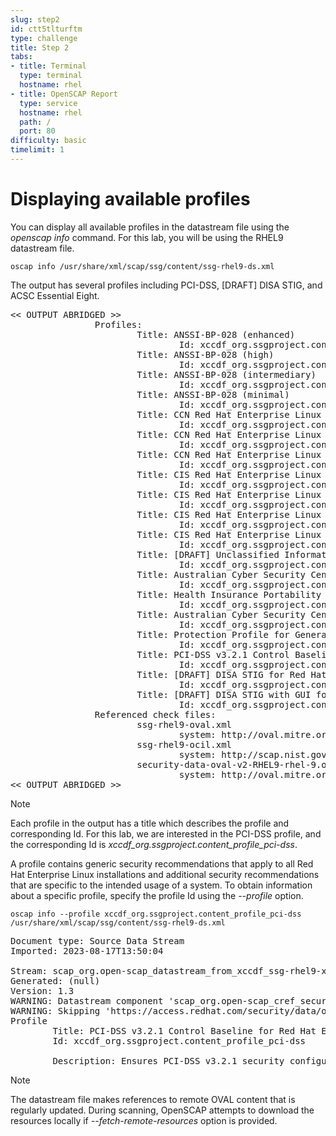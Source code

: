 ```yaml
---
slug: step2
id: ctt5tlturftm
type: challenge
title: Step 2
tabs:
- title: Terminal
  type: terminal
  hostname: rhel
- title: OpenSCAP Report
  type: service
  hostname: rhel
  path: /
  port: 80
difficulty: basic
timelimit: 1
---
```

# Displaying available profiles

You can display all available profiles in the datastream file using the *openscap info* command. For this lab, you will be using the RHEL9 datastream file.

```bash,run
oscap info /usr/share/xml/scap/ssg/content/ssg-rhel9-ds.xml
```

The output has several profiles including PCI-DSS, [DRAFT] DISA STIG, and ACSC Essential Eight.

<pre class="file">
<< OUTPUT ABRIDGED >>
                Profiles:
                        Title: ANSSI-BP-028 (enhanced)
                                Id: xccdf_org.ssgproject.content_profile_anssi_bp28_enhanced
                        Title: ANSSI-BP-028 (high)
                                Id: xccdf_org.ssgproject.content_profile_anssi_bp28_high
                        Title: ANSSI-BP-028 (intermediary)
                                Id: xccdf_org.ssgproject.content_profile_anssi_bp28_intermediary
                        Title: ANSSI-BP-028 (minimal)
                                Id: xccdf_org.ssgproject.content_profile_anssi_bp28_minimal
                        Title: CCN Red Hat Enterprise Linux 9 - Advanced
                                Id: xccdf_org.ssgproject.content_profile_ccn_advanced
                        Title: CCN Red Hat Enterprise Linux 9 - Basic
                                Id: xccdf_org.ssgproject.content_profile_ccn_basic
                        Title: CCN Red Hat Enterprise Linux 9 - Intermediate
                                Id: xccdf_org.ssgproject.content_profile_ccn_intermediate
                        Title: CIS Red Hat Enterprise Linux 9 Benchmark for Level 2 - Server
                                Id: xccdf_org.ssgproject.content_profile_cis
                        Title: CIS Red Hat Enterprise Linux 9 Benchmark for Level 1 - Server
                                Id: xccdf_org.ssgproject.content_profile_cis_server_l1
                        Title: CIS Red Hat Enterprise Linux 9 Benchmark for Level 1 - Workstation
                                Id: xccdf_org.ssgproject.content_profile_cis_workstation_l1
                        Title: CIS Red Hat Enterprise Linux 9 Benchmark for Level 2 - Workstation
                                Id: xccdf_org.ssgproject.content_profile_cis_workstation_l2
                        Title: [DRAFT] Unclassified Information in Non-federal Information Systems and Organizations (NIST 800-171)
                                Id: xccdf_org.ssgproject.content_profile_cui
                        Title: Australian Cyber Security Centre (ACSC) Essential Eight
                                Id: xccdf_org.ssgproject.content_profile_e8
                        Title: Health Insurance Portability and Accountability Act (HIPAA)
                                Id: xccdf_org.ssgproject.content_profile_hipaa
                        Title: Australian Cyber Security Centre (ACSC) ISM Official
                                Id: xccdf_org.ssgproject.content_profile_ism_o
                        Title: Protection Profile for General Purpose Operating Systems
                                Id: xccdf_org.ssgproject.content_profile_ospp
                        Title: PCI-DSS v3.2.1 Control Baseline for Red Hat Enterprise Linux 9
                                Id: xccdf_org.ssgproject.content_profile_pci-dss
                        Title: [DRAFT] DISA STIG for Red Hat Enterprise Linux 9
                                Id: xccdf_org.ssgproject.content_profile_stig
                        Title: [DRAFT] DISA STIG with GUI for Red Hat Enterprise Linux 9
                                Id: xccdf_org.ssgproject.content_profile_stig_gui
                Referenced check files:
                        ssg-rhel9-oval.xml
                                system: http://oval.mitre.org/XMLSchema/oval-definitions-5
                        ssg-rhel9-ocil.xml
                                system: http://scap.nist.gov/schema/ocil/2
                        security-data-oval-v2-RHEL9-rhel-9.oval.xml.bz2
                                system: http://oval.mitre.org/XMLSchema/oval-definitions-5
<< OUTPUT ABRIDGED >>
</pre>

> [!NOTE]
> Each profile in the output has a title which describes the profile and corresponding Id. For this lab, we are interested in the PCI-DSS profile, and the corresponding Id is *xccdf_org.ssgproject.content_profile_pci-dss*.

A profile contains generic security recommendations that apply to all Red Hat Enterprise Linux installations and additional security recommendations that are specific to the intended usage of a system. To obtain information about a specific profile, specify the profile Id using the *--profile* option.

```bash,run
oscap info --profile xccdf_org.ssgproject.content_profile_pci-dss /usr/share/xml/scap/ssg/content/ssg-rhel9-ds.xml
```

<pre class="file">
Document type: Source Data Stream
Imported: 2023-08-17T13:50:04

Stream: scap_org.open-scap_datastream_from_xccdf_ssg-rhel9-xccdf.xml
Generated: (null)
Version: 1.3
WARNING: Datastream component 'scap_org.open-scap_cref_security-data-oval-v2-RHEL9-rhel-9.oval.xml.bz2' points out to the remote 'https://access.redhat.com/security/data/oval/v2/RHEL9/rhel-9.oval.xml.bz2'. Use '--fetch-remote-resources' option to download it.
WARNING: Skipping 'https://access.redhat.com/security/data/oval/v2/RHEL9/rhel-9.oval.xml.bz2' file which is referenced from datastream
Profile
        Title: PCI-DSS v3.2.1 Control Baseline for Red Hat Enterprise Linux 9
        Id: xccdf_org.ssgproject.content_profile_pci-dss

        Description: Ensures PCI-DSS v3.2.1 security configuration settings are applied.
</pre>

> [!NOTE]
> The datastream file makes references to remote OVAL content that is regularly updated. During scanning, OpenSCAP attempts to download the resources locally if *--fetch-remote-resources* option is provided.
